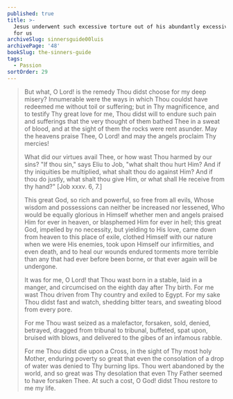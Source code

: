 ```yaml
---
published: true
title: >-
  Jesus underwent such excessive torture out of his abundantly excessive Love
  for us
archiveSlug: sinnersguide00luis
archivePage: '48'
bookSlug: the-sinners-guide
tags:
  - Passion
sortOrder: 29
---
```


> But what, O Lord! is the remedy Thou didst choose for my deep misery? Innumerable were the ways in which Thou couldst have redeemed me without toil or suffering; but in Thy magnificence, and to testify Thy great love for me, Thou didst will to endure such pain and sufferings that the very thought of them bathed Thee in a sweat of blood, and at the sight of them the rocks were rent asunder. May the heavens praise Thee, O Lord! and may the angels proclaim Thy mercies!
>
> What did our virtues avail Thee, or how wast Thou harmed by our sins? "If thou sin," says Eliu to Job, "what shalt thou hurt Him? And if thy iniquities be multiplied, what shalt thou do against Him? And if thou do justly, what shalt thou give Him, or what shall He receive from thy hand?" [Job xxxv. 6, 7.]
>
> This great God, so rich and powerful, so free from all evils, Whose wisdom and possessions can neither be increased nor lessened, Who would be equally glorious in Himself whether men and angels praised Him for ever in heaven, or blasphemed Him for ever in hell; this great God, impelled by no necessity, but yielding to His love, came down from heaven to this place of exile, clothed Himself with our nature when we were His enemies, took upon Himself our infirmities, and even death, and to heal our wounds endured torments more terrible than any that had ever before been borne, or that ever again will be undergone.
>
> It was for me, O Lord! that Thou wast born in a stable, laid in a manger, and circumcised on the eighth day after Thy birth. For me wast Thou driven from Thy country and exiled to Egypt. For my sake Thou didst fast and watch, shedding bitter tears, and sweating blood from every pore.
>
> For me Thou wast seized as a malefactor, forsaken, sold, denied, betrayed, dragged from tribunal to tribunal, buffeted, spat upon, bruised with blows, and delivered to the gibes of an infamous rabble.
>
> For me Thou didst die upon a Cross, in the sight of Thy most holy Mother, enduring poverty so great that even the consolation of a drop of water was denied to Thy burning lips. Thou wert abandoned by the world, and so great was Thy desolation that even Thy Father seemed to have forsaken Thee. At such a cost, O God! didst Thou restore to me my life.
